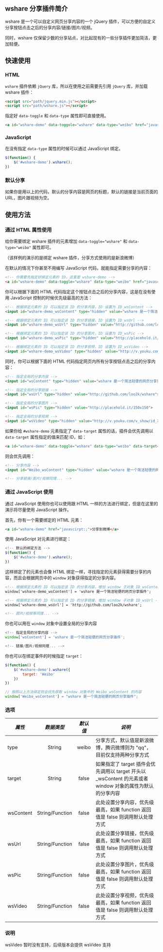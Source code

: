 ## wshare 分享插件简介

wshare 是一个可以自定义网页分享内容的一个 jQuery 插件，可以方便的自定义分享按钮点击之后的分享内容/链接/图片/视频。

同时，wshare 仅保留少数的分享站点，对比起现有的一些分享插件更加简洁，更加轻便。

## 快速使用

### HTML

```wshare``` 插件依赖 ```jQuery``` 库，所以在使用之前需要先引用 ```jQuery``` 库，并加载 wshare 插件：

```html
<script src="path/jquery.min.js"></script>
<script src="path/wshare.js"></script>
```

指定好 ```data-toggle``` 和 ```data-type``` 属性即可直接使用。

```html
<a id="wshare-demo" data-toggole="wshare" data-type="weibo" href="javascript:;">分享到微博</a>
```

### JavaScript

在没有指定 ```data-type``` 属性的时候可以通过 JavaScript 绑定。

```javascript
$(function() {
	$('#wshare-demo').wshare();
})
```

### 默认分享

如果你是用以上的代码，默认的分享内容是网页的标题，默认的链接是当前页面的 URL，图片跟视频为空。

## 使用方法

### 通过 HTML 属性使用

给你需要绑定 wshare 插件的元素增加 ```data-toggle="wshare"``` 和 ```data-type="weibo"``` 属性即可。

（该样例的演示的是绑定 wshare 插件，分享方式使用的是新浪微博）

在默认的情况下你甚至不用编写 JavaScript 代码，就能指定需要分享的内容：

```html
<!-- 你需要先指定好绑定元素的 ID，这里是 wshare-demo -->
<a id="wshare-demo" data-toggle="wshare" data-type="weibo" href="javascript:;">分享到微博</a>
```

你可以根据下面的 HTML 代码指定这个按钮点击之后的分享内容，这是在没有使用 JavaScript 控制的时候优先级最高的方法：

```html
<!-- 根据绑定元素的 ID 可以指定该 ID 的分享内容，ID 设置为 ID_wsContent -->
<input id="wshare-demo_wsContent" type="hidden" value="wshare 是一个简洁轻便的网页分享插件">

<!-- 根据绑定元素的 ID 可以指定该 ID 的分享链接，ID 设置为 ID_wsUrl -->
<input id="wshare-demo_wsUrl" type="hidden" value="http://github.com/loo2k/wshare">

<!-- 根据绑定元素的 ID 可以指定该 ID 的分享图片，ID 设置为 ID_wsPic -->
<input id="wshare-demo_wsPic" type="hidden" value="http://placehold.it/150x150">

<!-- 根据绑定元素的 ID 可以指定该 ID 的分享视频，ID 设置为 ID_wsVideo -->
<input id="wshare-demo_wsVideo" type="hidden" value="http://v.youku.com/v_show/id_XMTA5MjI1Nzcy.html">
```

同时，你可以根据下面的 HTML 代码指定网页内所有分享按钮点击之后的分享内容：

```html
<!-- 指定全局的分享内容 -->
<input id="wsContent" type="hidden" value="wshare 是一个简洁轻便的网页分享插件">

<!-- 指定全局的分享链接 -->
<input id="wsUrl" type="hidden" value="http://github.com/loo2k/wshare">

<!-- 指定全局的分享图片 -->
<input id="wsPic" type="hidden" value="http://placehold.it/150x150">

<!-- 指定全局的分享视频 -->
<input id="wsVideo" type="hidden" value="http://v.youku.com/v_show/id_XMTA5MjI1Nzcy.html">
```

如果你给 ```#wshare-demo``` 元素指定了 ```data-target``` 属性的话，插件会优先调用以 ```data-target``` 属性指定的值来匹配 ID，如：

```html
<a id="wshare-demo" data-toggle="wshare" data-type="weibo" data-target="Weibo" href="javascript:;">分享到微博</a>
```

则会优先调用：

```html
<!-- 分享内容 -->
<input id="Weibo_wsContent" type="hidden" value="wshare 是一个简洁轻便的网页分享插件">

<!-- 分享链接/图片/视频同理... -->
```

### 通过 JavaScript 使用

通过 JavaScript 使用你也可以使用跟 HTML 一样的方法进行绑定，但是在这里的演示将尽量使用 JavaScript 操作。

首先，你有一个需要绑定的 HTML 元素：

```html
<a id="wshare-demo" href="javascirpt:;">分享到微博</a>
```

使用 JavaScript 对元素进行绑定：

```javascript
<!-- 默认的绑定方法 -->
$(function() {
	$('#wshare-demo').wshare();
})
```

这样绑定了的元素也会像 HTML 绑定一样，寻找指定的元素获得需要分享的内容，而且会根据网页中的 ```window``` 对象获得指定的分享内容。

```html
<!-- 根据绑定元素的 ID 可以指定该 ID 的分享内容，增加 window 子对象 ID_wsContent -->
window['wshare-demo_wsContent'] = 'wshare 是一个简洁轻便的网页分享插件';

<!-- 根据绑定元素的 ID 可以指定该 ID 的分享链接，增加 window 子对象 ID_wsUrl -->
window['wshare-demo_wsUrl'] = 'http://github.com/loo2k/wshare';

<!-- 图片/视频等同理... -->
```

你也可以用在 ```window``` 对象中设置全局的分享内容

```javascript
<!-- 指定全局的分享内容 -->
window['wsContent'] = 'wshare 是一个简洁轻便的网页分享插件';

<!-- 链接/图片/视频同理... -->
```

你也可以在绑定事件的时候指定 ```target```：

```javascript
$(function() {
	$('#wshare-demo').wshare({
		target: 'Weibo'
	})
})

// 按照以上方法绑定则会优先获取 window 对象中的 Weibo_wsContent 的内容
window['Weibo_wsContent'] = "wshare 是一个简洁轻便的网页分享插件";
```

### 选项

| *属性*	|*数据类型*	|*默认值*	|*说明*	|
|---|:---:|:---:|---|
| type	|String		|weibo	|分享方式，默认值是新浪微博，腾讯微博则为 "qq"，目前仅支持两种分享方式 |
| target	|String		|false	|如果指定了 target 插件会优先调用以 target 开头以 _wsContent 的元素或者 window 对象的属性为默认的分享内容 |
| wsContent	|String/Function	|false	|此处设置分享内容，优先级最高，如果 function 返回值是 false 则调用默认处理方式 |
| wsUrl		|String/Function	|false	|此处设置分享链接，优先级最高，如果 function 返回值是 false 则调用默认处理方式 |
| wsPic		|String/Function	|false	|此处设置分享图片，优先级最高，如果 function 返回值是 false 则调用默认处理方式 |
| wsVideo	|String/Function	|false	|此处设置分享视频，优先级最高，如果 function 返回值是 false 则调用默认处理方式 |

### 说明

wsVideo 暂时没有支持，后续版本会提供 wsVideo 支持